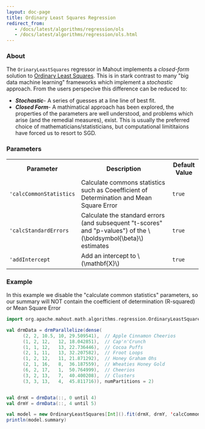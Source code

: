 ```yaml
---
layout: doc-page
title: Ordinary Least Squares Regression
redirect_from:
   - /docs/latest/algorithms/regression/ols
   - /docs/latest/algorithms/regression/ols.html
---
```


### About

The `OrinaryLeastSquares` regressor in Mahout implements a _closed-form_ solution to [Ordinary Least Squares](https://en.wikipedia.org/wiki/Ordinary_least_squares). 
This is in stark contrast to many "big data machine learning" frameworks which implement a _stochastic_ approach. From the users perspecive this difference can be reduced to:

- **_Stochastic_**- A series of guesses at a line line of best fit. 
- **_Closed Form_**- A mathimatical approach has been explored, the properties of the parameters are well understood, and problems which arise (and the remedial measures), exist.  This is usually the preferred choice of mathematicians/statisticians, but computational limititaions have forced us to resort to SGD.

### Parameters

<div class="table-striped">
  <table class="table">
    <tr>
        <th>Parameter</th>
        <th>Description</th>
        <th>Default Value</th>
     </tr>
     <tr>
        <td><code>'calcCommonStatistics</code></td>
        <td>Calculate commons statistics such as Coeefficient of Determination and Mean Square Error</td>
        <td><code>true</code></td>
     </tr>
     <tr>
        <td><code>'calcStandardErrors</code></td>
        <td>Calculate the standard errors (and subsequent "t-scores" and "p-values") of the \(\boldsymbol{\beta}\) estimates</td>
        <td><code>true</code></td>
     </tr>
     <tr>
        <td><code>'addIntercept</code></td>
        <td>Add an intercept to \(\mathbf{X}\)</td>
        <td><code>true</code></td>
     </tr>                 
  </table>
</div>

### Example

In this example we disable the "calculate common statistics" parameters, so our summary will NOT contain the coefficient of determination (R-squared) or Mean Square Error
```scala
import org.apache.mahout.math.algorithms.regression.OrdinaryLeastSquares

val drmData = drmParallelize(dense(
      (2, 2, 10.5, 10, 29.509541),  // Apple Cinnamon Cheerios
      (1, 2, 12,   12, 18.042851),  // Cap'n'Crunch
      (1, 1, 12,   13, 22.736446),  // Cocoa Puffs
      (2, 1, 11,   13, 32.207582),  // Froot Loops
      (1, 2, 12,   11, 21.871292),  // Honey Graham Ohs
      (2, 1, 16,   8,  36.187559),  // Wheaties Honey Gold
      (6, 2, 17,   1,  50.764999),  // Cheerios
      (3, 2, 13,   7,  40.400208),  // Clusters
      (3, 3, 13,   4,  45.811716)), numPartitions = 2)


val drmX = drmData(::, 0 until 4)
val drmY = drmData(::, 4 until 5)

val model = new OrdinaryLeastSquares[Int]().fit(drmX, drmY, 'calcCommonStatistics → false)
println(model.summary)
```
